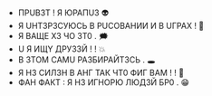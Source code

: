 - ПРUВ3Т ! Я ЮРАПUЗ 👽
- Я UНТ3Р3СУЮСЬ В РUСОВАНИИ И В UГРАХ ! 🤫
- Я ВАЩЕ ХЗ ЧО 3Т0 . 🗯
- U Я ИЩY ДРУЗ3Й ! ! 💥
- В 3ТОМ САМU РАЗБИРАЙТ3СЬ . 🕳
- Я Н3 СИЛ3Н В АНГ ТАК ЧТ0 ФИГ ВАМ ! ! 👿
- ФАН ФАКТ : Я Н3 ИГНОРЮ ЛЮД3Й БР0 . 😁

